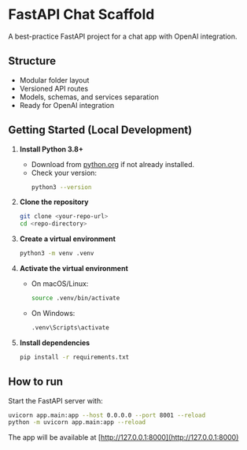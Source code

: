 # FastAPI Chat Scaffold

A best-practice FastAPI project for a chat app with OpenAI integration.

## Structure
- Modular folder layout
- Versioned API routes
- Models, schemas, and services separation
- Ready for OpenAI integration

## Getting Started (Local Development)

1. **Install Python 3.8+**
   - Download from [python.org](https://www.python.org/downloads/) if not already installed.
   - Check your version:
     ```bash
     python3 --version
     ```

2. **Clone the repository**
   ```bash
   git clone <your-repo-url>
   cd <repo-directory>
   ```

3. **Create a virtual environment**
   ```bash
   python3 -m venv .venv
   ```

4. **Activate the virtual environment**
   - On macOS/Linux:
     ```bash
     source .venv/bin/activate
     ```
   - On Windows:
     ```cmd
     .venv\Scripts\activate
     ```

5. **Install dependencies**
   ```bash
   pip install -r requirements.txt
   ```

## How to run

Start the FastAPI server with:
```bash
uvicorn app.main:app --host 0.0.0.0 --port 8001 --reload
python -m uvicorn app.main:app --reload
```

The app will be available at [http://127.0.0.1:8000](http://127.0.0.1:8000)
